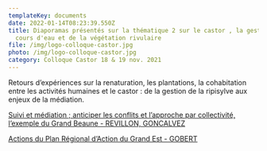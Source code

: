 ```yaml
---
templateKey: documents
date: 2022-01-14T08:23:39.550Z
title: Diaporamas présentés sur la thématique 2 sur le castor , la gestion des
  cours d'eau et de la végétation rivulaire
file: /img/logo-colloque-castor.jpg
photo: /img/logo-colloque-castor.jpg
category: Colloque Castor 18 & 19 nov. 2021
---
```

Retours d’expériences sur la renaturation, les plantations, la cohabitation
entre les activités humaines et le castor : de la gestion de la ripisylve aux enjeux de la médiation.

<a href="/img/colloque-castor_fne_2021_lpo-cabcs.pdf" target="_blank">Suivi et médiation ; anticiper les conflits et l’approche par collectivité, l’exemple du Grand Beaune - REVILLON, GONCALVEZ</a>

<a href="/img/colloque_castor_dole_geml2021.pdf" target="_blank">Actions du Plan Régional d’Action du Grand Est - GOBERT</a>
